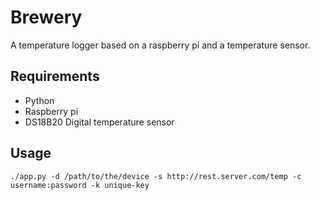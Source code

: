 # Brewery

A temperature logger based on a raspberry pi and a temperature sensor.

## Requirements

 - Python
 - Raspberry pi
 - DS18B20 Digital temperature sensor

## Usage

    ./app.py -d /path/to/the/device -s http://rest.server.com/temp -c username:password -k unique-key

